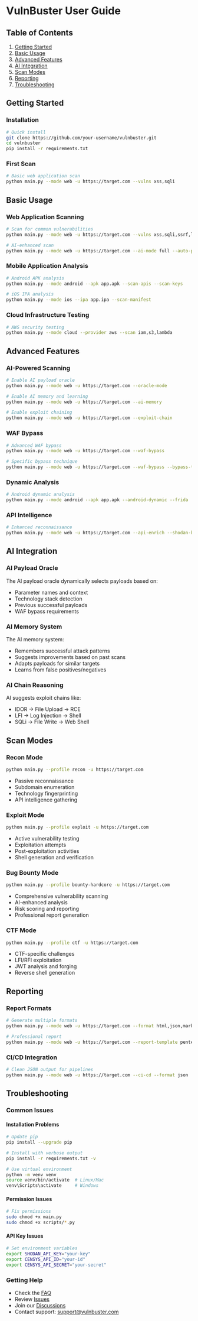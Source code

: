 # VulnBuster User Guide

## Table of Contents
1. [Getting Started](#getting-started)
2. [Basic Usage](#basic-usage)
3. [Advanced Features](#advanced-features)
4. [AI Integration](#ai-integration)
5. [Scan Modes](#scan-modes)
6. [Reporting](#reporting)
7. [Troubleshooting](#troubleshooting)

## Getting Started

### Installation
```bash
# Quick install
git clone https://github.com/your-username/vulnbuster.git
cd vulnbuster
pip install -r requirements.txt
```

### First Scan
```bash
# Basic web application scan
python main.py --mode web -u https://target.com --vulns xss,sqli
```

## Basic Usage

### Web Application Scanning
```bash
# Scan for common vulnerabilities
python main.py --mode web -u https://target.com --vulns xss,sqli,ssrf,lfi

# AI-enhanced scan
python main.py --mode web -u https://target.com --ai-mode full --auto-poc
```

### Mobile Application Analysis
```bash
# Android APK analysis
python main.py --mode android --apk app.apk --scan-apis --scan-keys

# iOS IPA analysis
python main.py --mode ios --ipa app.ipa --scan-manifest
```

### Cloud Infrastructure Testing
```bash
# AWS security testing
python main.py --mode cloud --provider aws --scan iam,s3,lambda
```

## Advanced Features

### AI-Powered Scanning
```bash
# Enable AI payload oracle
python main.py --mode web -u https://target.com --oracle-mode

# Enable AI memory and learning
python main.py --mode web -u https://target.com --ai-memory

# Enable exploit chaining
python main.py --mode web -u https://target.com --exploit-chain
```

### WAF Bypass
```bash
# Advanced WAF bypass
python main.py --mode web -u https://target.com --waf-bypass

# Specific bypass technique
python main.py --mode web -u https://target.com --waf-bypass --bypass-technique encoding
```

### Dynamic Analysis
```bash
# Android dynamic analysis
python main.py --mode android --apk app.apk --android-dynamic --frida
```

### API Intelligence
```bash
# Enhanced reconnaissance
python main.py --mode web -u https://target.com --api-enrich --shodan-key YOUR_KEY
```

## AI Integration

### AI Payload Oracle
The AI payload oracle dynamically selects payloads based on:
- Parameter names and context
- Technology stack detection
- Previous successful payloads
- WAF bypass requirements

### AI Memory System
The AI memory system:
- Remembers successful attack patterns
- Suggests improvements based on past scans
- Adapts payloads for similar targets
- Learns from false positives/negatives

### AI Chain Reasoning
AI suggests exploit chains like:
- IDOR → File Upload → RCE
- LFI → Log Injection → Shell
- SQLi → File Write → Web Shell

## Scan Modes

### Recon Mode
```bash
python main.py --profile recon -u https://target.com
```
- Passive reconnaissance
- Subdomain enumeration
- Technology fingerprinting
- API intelligence gathering

### Exploit Mode
```bash
python main.py --profile exploit -u https://target.com
```
- Active vulnerability testing
- Exploitation attempts
- Post-exploitation activities
- Shell generation and verification

### Bug Bounty Mode
```bash
python main.py --profile bounty-hardcore -u https://target.com
```
- Comprehensive vulnerability scanning
- AI-enhanced analysis
- Risk scoring and reporting
- Professional report generation

### CTF Mode
```bash
python main.py --profile ctf -u https://target.com
```
- CTF-specific challenges
- LFI/RFI exploitation
- JWT analysis and forging
- Reverse shell generation

## Reporting

### Report Formats
```bash
# Generate multiple formats
python main.py --mode web -u https://target.com --format html,json,markdown

# Professional report
python main.py --mode web -u https://target.com --report-template pentest --client "Client Name"
```

### CI/CD Integration
```bash
# Clean JSON output for pipelines
python main.py --mode web -u https://target.com --ci-cd --format json
```

## Troubleshooting

### Common Issues

#### Installation Problems
```bash
# Update pip
pip install --upgrade pip

# Install with verbose output
pip install -r requirements.txt -v

# Use virtual environment
python -m venv venv
source venv/bin/activate  # Linux/Mac
venv\Scripts\activate     # Windows
```

#### Permission Issues
```bash
# Fix permissions
sudo chmod +x main.py
sudo chmod +x scripts/*.py
```

#### API Key Issues
```bash
# Set environment variables
export SHODAN_API_KEY="your-key"
export CENSYS_API_ID="your-id"
export CENSYS_API_SECRET="your-secret"
```

### Getting Help
- Check the [FAQ](faq.md)
- Review [Issues](https://github.com/your-username/vulnbuster/issues)
- Join our [Discussions](https://github.com/your-username/vulnbuster/discussions)
- Contact support: support@vulnbuster.com 